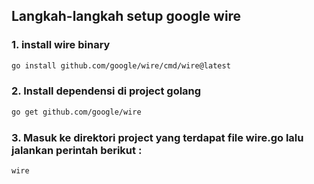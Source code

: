 ## Langkah-langkah setup google wire

### 1. install wire binary
``` bash
go install github.com/google/wire/cmd/wire@latest
```

### 2. Install dependensi di project golang
``` bash
go get github.com/google/wire

```

###  3. Masuk ke direktori project yang terdapat file wire.go lalu jalankan perintah berikut :
``` bash
wire

```


